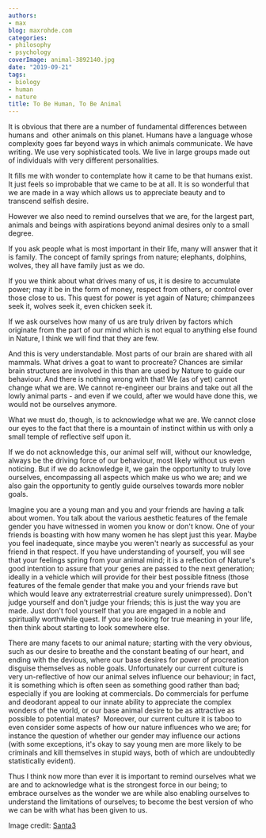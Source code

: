 ```yaml
---
authors:
- max
blog: maxrohde.com
categories:
- philosophy
- psychology
coverImage: animal-3892140.jpg
date: "2019-09-21"
tags:
- biology
- human
- nature
title: To Be Human, To Be Animal
---
```


It is obvious that there are a number of fundamental differences between humans and  other animals on this planet. Humans have a language whose complexity goes far beyond ways in which animals communicate. We have writing. We use very sophisticated tools. We live in large groups made out of individuals with very different personalities.

It fills me with wonder to contemplate how it came to be that humans exist. It just feels so improbable that we came to be at all. It is so wonderful that we are made in a way which allows us to appreciate beauty and to transcend selfish desire.

However we also need to remind ourselves that we are, for the largest part, animals and beings with aspirations beyond animal desires only to a small degree.

If you ask people what is most important in their life, many will answer that it is family. The concept of family springs from nature; elephants, dolphins, wolves, they all have family just as we do.

If you we think about what drives many of us, it is desire to accumulate power; may it be in the form of money, respect from others, or control over those close to us. This quest for power is yet again of Nature; chimpanzees seek it, wolves seek it, even chicken seek it.

If we ask ourselves how many of us are truly driven by factors which originate from the part of our mind which is not equal to anything else found in Nature, I think we will find that they are few.

And this is very understandable. Most parts of our brain are shared with all mammals. What drives a goat to want to procreate? Chances are similar brain structures are involved in this than are used by Nature to guide our behaviour. And there is nothing wrong with that! We (as of yet) cannot change what we are. We cannot re-engineer our brains and take out all the lowly animal parts - and even if we could, after we would have done this, we would not be ourselves anymore.

What we must do, though, is to acknowledge what we are. We cannot close our eyes to the fact that there is a mountain of instinct within us with only a small temple of reflective self upon it.

If we do not acknowledge this, our animal self will, without our knowledge, always be the driving force of our behaviour, most likely without us even noticing. But if we do acknowledge it, we gain the opportunity to truly love ourselves, encompassing all aspects which make us who we are; and we also gain the opportunity to gently guide ourselves towards more nobler goals.

Imagine you are a young man and you and your friends are having a talk about women. You talk about the various aesthetic features of the female gender you have witnessed in women you know or don't know. One of your friends is boasting with how many women he has slept just this year. Maybe you feel inadequate, since maybe you weren't nearly as successful as your friend in that respect. If you have understanding of yourself, you will see that your feelings spring from your animal mind; it is a reflection of Nature's good intention to assure that your genes are passed to the next generation; ideally in a vehicle which will provide for their best possible fitness (those features of the female gender that make you and your friends rave but which would leave any extraterrestrial creature surely unimpressed). Don't judge yourself and don't judge your friends; this is just the way you are made. Just don't fool yourself that you are engaged in a noble and spiritually worthwhile quest. If you are looking for true meaning in your life, then think about starting to look somewhere else.

There are many facets to our animal nature; starting with the very obvious, such as our desire to breathe and the constant beating of our heart, and ending with the devious, where our base desires for power of procreation disguise themselves as noble goals. Unfortunately our current culture is very un-reflective of how our animal selves influence our behaviour; in fact, it is something which is often seen as something good rather than bad; especially if you are looking at commercials. Do commercials for perfume and deodorant appeal to our innate ability to appreciate the complex wonders of the world, or our base animal desire to be as attractive as possible to potential mates?  Moreover, our current culture it is taboo to even consider some aspects of how our nature influences who we are; for instance the question of whether our gender may influence our actions (with some exceptions, it's okay to say young men are more likely to be criminals and kill themselves in stupid ways, both of which are undoubtedly statistically evident).

Thus I think now more than ever it is important to remind ourselves what we are and to acknowledge what is the strongest force in our being; to embrace ourselves as the wonder we are while also enabling ourselves to understand the limitations of ourselves; to become the best version of who we can be with what has been given to us.

Image credit: [Santa3](https://pixabay.com/photos/animal-monkey-3892140/)